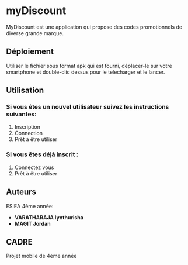 # myDiscount

MyDiscount est une application qui propose des codes promotionnels de diverse grande marque.

## Déploiement

Utiliser le fichier sous format apk qui est fourni, déplacer-le sur votre smartphone et double-clic dessus pour le telecharger et le lancer.

## Utilisation

### Si vous êtes un nouvel utilisateur suivez les instructions suivantes:

1. Inscription
2. Connection
3. Prêt à être utiliser

### Si vous êtes déjà inscrit : 

1. Connectez vous
2. Prêt à être utiliser

## Auteurs

ESIEA 4ème année:

* **VARATHARAJA Iynthurisha**
* **MAGIT Jordan**

## CADRE

Projet mobile de 4ème année




